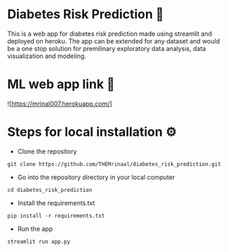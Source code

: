 # Diabetes Risk Prediction 💉
This is a web app for diabetes risk prediction made using streamlit and deployed on heroku. The app can be extended for any dataset and would
be a one stop solution for premilinary exploratory data analysis, data visualization and modeling.
# ML web app link 🔗
![https://mrinal007.herokuapp.com/]
# Steps for local installation ⚙️
- Clone the repository
```
git clone https://github.com/THEMrinaal/diabetes_risk_prediction.git
```
- Go into the repository directory in your local computer
```
cd diabetes_risk_prediction
```
- Install the requirements.txt
```
pip install -r requirements.txt
```
- Run the app
```
streamlit run app.py
```
